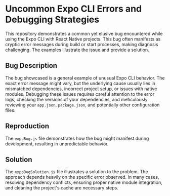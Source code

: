 # Uncommon Expo CLI Errors and Debugging Strategies

This repository demonstrates a common yet elusive bug encountered while using the Expo CLI with React Native projects. This bug often manifests as cryptic error messages during build or start processes, making diagnosis challenging. The examples illustrate the issue and provide a solution.

## Bug Description

The bug showcased is a general example of unusual Expo CLI behavior. The exact error message might vary, but the underlying cause usually lies in mismatched dependencies, incorrect project setup, or issues with native modules.  Debugging these issues requires careful attention to the error logs, checking the versions of your dependencies, and meticulously reviewing your `app.json`, `package.json`, and potentially other configuration files.

## Reproduction

The `expoBug.js` file demonstrates how the bug might manifest during development, resulting in unpredictable behavior.

## Solution

The `expoBugSolution.js` file illustrates a solution to the problem. The approach depends heavily on the specific error observed. In many cases, resolving dependency conflicts, ensuring proper native module integration, and cleaning the project's cache are necessary steps.